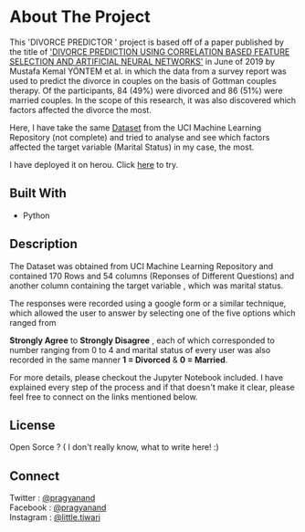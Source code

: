 # About The Project

This  'DIVORCE PREDICTOR ' project is based off of a paper published by  the title of  ['DIVORCE PREDICTION USING CORRELATION BASED FEATURE SELECTION AND ARTIFICIAL NEURAL NETWORKS'](https://dergipark.org.tr/en/pub/nevsosbilen/issue/46568/549416) in June of 2019  by Mustafa Kemal YÖNTEM et al. in which the data from a survey report was used to predict the divorce in couples on the basis of Gottman couples therapy. Of the participants, 84 (49%) were divorced and 86 (51%) were married couples. In the scope of this research, it was also discovered which factors affected the divorce the most.

Here, I have take the same [Dataset](https://archive.ics.uci.edu/ml/datasets/Divorce+Predictors+data+set) from the UCI Machine Learning Repository (not complete) and tried to analyse and see which factors affected the target variable (Marital Status) in my case, the most.

I have deployed it on herou. Click [here](https://divorce-prediction.herokuapp.com/) to try.



## Built With

- Python



## Description

The Dataset was obtained from UCI Machine Learning Repository and contained 170 Rows and 54 columns (Reponses of Different Questions) and another column containing the target variable , which was marital status.

The responses were recorded using a google form or a similar technique, which allowed the user to answer by selecting one of the five options which ranged from 

**Strongly Agree** to **Strongly Disagree** , each of which corresponded to number ranging from 0 to 4 and marital status of every user was also recorded in the same manner **1 = Divorced**  & **0 = Married**.

For more details, please checkout the Jupyter Notebook included. 
I have explained every step of the process and if that doesn't make it clear, please feel free to connect on the links mentioned below.

## License

Open Sorce ? ( I don't really know, what to write here! :)

## Connect

Twitter : [@pragyanand](https://www.twitter.com/pragyanand/)   
Facebook : [@pragyanand](https://www.facebook.com/pragyanand/)    
Instagram : [@little.tiwari](https://www.instagram.com/little.tiwari/)
